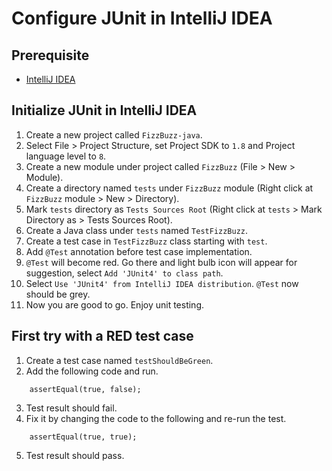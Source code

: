 # Configure JUnit in IntelliJ IDEA

## Prerequisite

* [IntelliJ IDEA](https://www.jetbrains.com/idea/)

## Initialize JUnit in IntelliJ IDEA

1. Create a new project called ```FizzBuzz-java```.
2. Select File > Project Structure, set Project SDK to ```1.8``` and Project language level to ```8```.
3. Create a new module under project called ```FizzBuzz``` (File > New > Module).
4. Create a directory named ```tests``` under ```FizzBuzz``` module (Right click at ```FizzBuzz``` module > New > Directory).
5. Mark ```tests``` directory as ```Tests Sources Root``` (Right click at ```tests``` > Mark Directory as > Tests Sources Root).
6. Create a Java class under ```tests``` named ```TestFizzBuzz```.
7. Create a test case in ```TestFizzBuzz``` class starting with ```test```.
8. Add ```@Test``` annotation before test case implementation.
9. ```@Test``` will become red. Go there and light bulb icon will appear for suggestion, select ```Add 'JUnit4' to class path```.
10. Select ```Use 'JUnit4' from IntelliJ IDEA distribution```. ```@Test``` now should be grey.
11. Now you are good to go. Enjoy unit testing.

## First try with a RED test case

1. Create a test case named ```testShouldBeGreen```.
2. Add the following code and run.

```
    assertEqual(true, false);
```

3. Test result should fail.
4. Fix it by changing the code to the following and re-run the test.

```
    assertEqual(true, true);
```

5. Test result should pass.